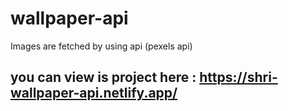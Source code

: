 # wallpaper-api
 Images are fetched by  using api (pexels api)
 
 ## you can view is project here :  https://shri-wallpaper-api.netlify.app/
